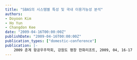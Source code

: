 ```yaml
---
title: "SBAS의 시스템별 특성 및 국내 이용가능성 분석"
authors:
- Doyoon Kim
- Ho Yun
- Changdon Kee
date: "2009-04-16T00:00:00Z"
publishDate: "2009-04-16T00:00:00Z"
publication_types: ["domestic-conference"]
publication: |-
    2009 춘계 항공우주학회, 강원도 평창 한화리조트, 2009, 04, 16-17
---
```

